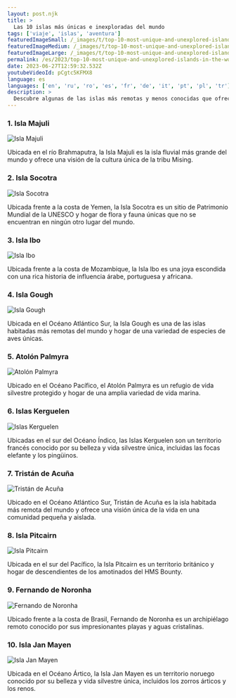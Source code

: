 ```yaml
---
layout: post.njk
title: >
  Las 10 islas más únicas e inexploradas del mundo
tags: ['viaje', 'islas', 'aventura']
featuredImageSmall: /_images/t/top-10-most-unique-and-unexplored-islands-in-the-world-cover-es-small.webp
featuredImageMedium: /_images/t/top-10-most-unique-and-unexplored-islands-in-the-world-cover-es-medium.webp
featuredImageLarge: /_images/t/top-10-most-unique-and-unexplored-islands-in-the-world-cover-es-large.webp
permalink: /es/2023/top-10-most-unique-and-unexplored-islands-in-the-world.html
date: 2023-06-27T12:59:32.532Z
youtubeVideoId: pCgtc5KFMX8
language: es
languages: ['en', 'ru', 'ro', 'es', 'fr', 'de', 'it', 'pt', 'pl', 'tr']
description: >
  Descubre algunas de las islas más remotas y menos conocidas que ofrecen una experiencia de viaje única.
---
```


### 1. Isla Majuli

![Isla Majuli](/_images/5/530c0dfec52dcba27af1cbaacbc8800c-medium.webp)

Ubicada en el río Brahmaputra, la Isla Majuli es la isla fluvial más grande del mundo y ofrece una visión de la cultura única de la tribu Mising.

### 2. Isla Socotra

![Isla Socotra](/_images/f/fe97d33f4ea44d06e8a3926fda415511-medium.webp)

Ubicada frente a la costa de Yemen, la Isla Socotra es un sitio de Patrimonio Mundial de la UNESCO y hogar de flora y fauna únicas que no se encuentran en ningún otro lugar del mundo.

### 3. Isla Ibo

![Isla Ibo](/_images/2/275b8ec1f53acfd30ccee005f2fa25fc-medium.webp)

Ubicada frente a la costa de Mozambique, la Isla Ibo es una joya escondida con una rica historia de influencia árabe, portuguesa y africana.

### 4. Isla Gough

![Isla Gough](/_images/d/dc7b6e32351dc36920b7747f7e402de4-medium.webp)

Ubicada en el Océano Atlántico Sur, la Isla Gough es una de las islas habitadas más remotas del mundo y hogar de una variedad de especies de aves únicas.

### 5. Atolón Palmyra

![Atolón Palmyra](/_images/a/acae1bedd2bb4daf5394e139758cb247-medium.webp)

Ubicado en el Océano Pacífico, el Atolón Palmyra es un refugio de vida silvestre protegido y hogar de una amplia variedad de vida marina.

### 6. Islas Kerguelen

![Islas Kerguelen](/_images/a/aa42ee5b8d2d0ce1e2d058c6e864883f-medium.webp)

Ubicadas en el sur del Océano Índico, las Islas Kerguelen son un territorio francés conocido por su belleza y vida silvestre única, incluidas las focas elefante y los pingüinos.

### 7. Tristán de Acuña

![Tristán de Acuña](/_images/0/00f68056d47d2b7e02762f2c8b29aac1-medium.webp)

Ubicado en el Océano Atlántico Sur, Tristán de Acuña es la isla habitada más remota del mundo y ofrece una visión única de la vida en una comunidad pequeña y aislada.

### 8. Isla Pitcairn

![Isla Pitcairn](/_images/6/6aa38c5f2928625eabc1f211c2ed4d3a-medium.webp)

Ubicada en el sur del Pacífico, la Isla Pitcairn es un territorio británico y hogar de descendientes de los amotinados del HMS Bounty.

### 9. Fernando de Noronha

![Fernando de Noronha](/_images/a/a248317af20ffea605f7b1232f8760ea-medium.webp)

Ubicado frente a la costa de Brasil, Fernando de Noronha es un archipiélago remoto conocido por sus impresionantes playas y aguas cristalinas.

### 10. Isla Jan Mayen

![Isla Jan Mayen](/_images/f/fb53015ef312ee09aa6269e56e5eb3ed-medium.webp)

Ubicada en el Océano Ártico, la Isla Jan Mayen es un territorio noruego conocido por su belleza y vida silvestre única, incluidos los zorros árticos y los renos.

